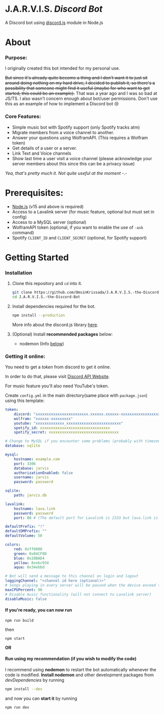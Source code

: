 # **J.A.R.V.I.S. _Discord Bot_**

A Discord bot using [discord.js](https://discord.js.org) module in Node.js

# About

### Purpose:

I originally created this bot intended for my personal use.

~~But since it's already quite become a thing and I don't want it to just sit around doing nothing on my hard drive, I decided to publish it, so there's a possibility that someone might find it useful (maybe for who want to get started, this could be an example).~~ That was a year ago and I was so bad at JS/TS. I also wasn't concern enough about bot/user permissions. Don't use this as an example of how to implement a Discord bot 😢

### Core Features:

-   Simple music bot with Spotify support (only Spotify tracks atm)
-   Migrate members from a voice channel to another.
-   Answer your questions using WolframAPI. (This requires a Wolfram token)
-   Get details of a user or a server.
-   Link Text and Voice channels
-   Show last time a user visit a voice channel (please acknowledge your server members about this since this can be a privacy issue)

_Yea, that's pretty much it. Not quite useful at the moment -.-_

# Prerequisites:

-   [Node.js](https://nodejs.org/en/download/) (v15 and above is required)
-   Access to a Lavalink server (for music feature, optional but must set in config)
-   Access to a MySQL server (optional)
-   WolframAPI token (optional, if you want to enable the use of `-ask` command)
-   Spotify `CLIENT_ID` and `CLIENT_SECRET` (optional, for Spotify support)

# Getting Started

### Installation

1. Clone this repository and `cd` into it.

    ```sh
    git clone https://github.com/OmsinKrissada/J.A.R.V.I.S.-the-Discord-Bot.git
    cd J.A.R.V.I.S.-the-Discord-Bot
    ```

2. Install dependencies required for the bot.

    ```sh
    npm install --production
    ```

    More info about the discord.js library [here](https://discord.js.org/#/).

3. (Optional) Install **recommended packages** below:
    - nodemon (Info [below](#run-using-my-recommendation))

### Getting it online:

You need to get a _token_ from discord to get it online.

In order to do that, please visit [Discord API Website](https://discordapp.com/developers).

For music feature you'll also need YouTube's token.

Create `config.yml` in the main directory(same place with `package.json`) using this template:

```yaml
token:
    discord: "xxxxxxxxxxxxxxxxxxxxxxxx.xxxxxx.xxxxxx-xxxxxxxxxxxxxxxxxxxx"
    wolfram: "xxxxxx-xxxxxxxxx"
    youtube: "xxxxxxxxxxxxx_xxxxxxxxxxxxxxxxxxxxxxxxx"
    spotify_id: xxxxxxxxxxxxxxxxxxxxxxxxxxxxxxxx
    spotify_secret: xxxxxxxxxxxxxxxxxxxxxxxxxxxxxxxx

# Change to MySQL if you encounter some problems (probably with timezones)
database: sqlite

mysql:
    hostname: example.com
    port: 3306
    database: jarvis
    authorizationEnabled: false
    username: jarvis
    password: password

sqlite:
    path: jarvis.db

lavalink:
    hostname: lava.link
    password: password
    port: 80 # (The default port for Lavalink is 2333 but lava.link is a free lavalink server which for some reason liston on port 80)

defaultPrefix: "!"
defaultDMPrefix: ""
defaultVolume: 50

colors:
    red: 0xff0000
    green: 0x04CF8D
    blue: 0x28BAD4
    yellow: 0xebc934
    aqua: 0x34ebbd

# Bot will send a message to this channel on login and logout
loggingChannel: "<channel id here (optional)>"
# Songs playing in every server will be paused when the device exceed this CPU percent limit
maxCPUPercent: 90
# Disable music functionality (will not connect to Lavalink server)
disableMusic: false
```

#### If you're ready, you can now run

```
npm run build
```

then

```
npm start
```

**OR**

#### Run using my recommendation (if you wish to modify the code)

I recommend using **nodemon** to restart the bot automatically whenever the code is modified.
**Install nodemon** and other development packages from _devDependencies_ by running

```sh
npm install --dev
```

and now you can **start it** by running

```sh
npm run dev
```
